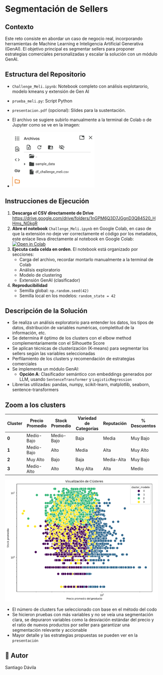 # Segmentación de Sellers

## Contexto

Este reto consiste en abordar un caso de negocio real, incorporando herramientas de Machine Learning e Inteligencia Artificial Generativa (GenAI). El objetivo principal es segmentar sellers para proponer estrategias comerciales personalizadas y escalar la solución con un módulo GenAI.

## Estructura del Repositorio

- `Challenge_Meli.ipynb`: Notebook completo con análisis explotarorio, modelo kmeans y extensión de Gen AI
- `prueba_meli.py`: Script Python
- `presentacion.pdf` (opcional): Slides para la sustentación.
- El archivo se sugiere subirlo manualmente a la terminal de Colab o de Jupyter como se ve en la imagen:
  
- ![Cargar el archivo](Imagenes/Carga_CSV.png)

## Instrucciones de Ejecución

1. **Descarga el CSV directamente de Drive** https://drive.google.com/drive/folders/1nGPM6Q3D7JGgnD3Q84520_HHms_NGkgR
2. **Abre el notebook** `Challenge_Meli.ipynb` en Google Colab, en caso de que la extensión no deje ver correctamente el código por los metadatos, este enlace lleva directamente al notebook en Google Colab: [![Open in Colab](https://colab.research.google.com/assets/colab-badge.svg)](https://colab.research.google.com/drive/1ra42_oCsbmShizyDSSS1J097n8OGEraA)    
3. **Ejecuta cada celda en orden**. El notebook está organizado por secciones:
    - Carga del archivo, recordar montarlo manualmente a la terminal de Colab
    - Análisis exploratorio
    - Modelo de clustering
    - Extensión GenAI (clasificador)
4. **Reproducibilidad**
    - Semilla global: `np.random.seed(42)`
    - Semilla local en los modelos: `random_state = 42`

## Descripción de la Solución

- Se realiza un análisis exploratorio para entender los datos, los tipos de datos, distribución de variables numéricas, completitud de la información, etc.
- Se determina # óptimo de los clusters con el elbow method complementariamente con el Silhouette Score
- Se aplican técnicas de clusterización (K-means) para segmentar los sellers según las variables seleccionadas
- Perfilamiento de los clusters y recomendación de estrategias comerciales
- Se implementa un módulo GenAI:
    - **Opción A**: Clasificador semántico con embeddings generados por LLM, usando `SentenceTransformer` y `LogisticRegression`
- Librerías utilizadas: pandas, numpy, scikit-learn, matplotlib, seaborn, sentence-transformers

## Zoom a los clusters

| Cluster | Precio Promedio | Stock Promedio | Variedad de Categorías | Reputación | % Descuentos |
|---------|-----------------|----------------|-----------------------|------------|--------------|
| **0**   | Medio-Bajo      | Medio-Bajo     | Baja                  | Media      | Muy Bajo     |
| **1**   | Medio-Bajo      | Alto           | Media                 | Alta       | Muy Alto     |
| **2**   | Muy Alto        | Bajo           | Baja                  | Media-Alta | Muy Bajo     |
| **3**   | Medio-Alto      | Alto           | Muy Alta              | Alta       | Medio        |


![Cargar el archivo](Imagenes/Clusters.png)


- El número de clusters fue seleccionado con base en el método del codo
- Se hicieron pruebas con más variables y no se veía una segmentación clara, se depuraron variables como la desviación estándar del precio y el ratio de nuevos productos por seller para garantizar una segmentación relevante y accionable
- Mayor detalle y las estrategias propuestas se pueden ver en la `presentación`

## 👤 Autor
Santiago Dávila
